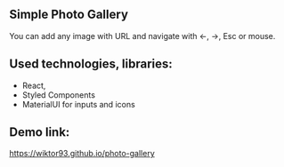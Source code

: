 ## Simple Photo Gallery

You can add any image with URL and navigate with ←, →, Esc or mouse.

## Used technologies, libraries:

- React,
- Styled Components
- MaterialUI for inputs and icons

## Demo link:

https://wiktor93.github.io/photo-gallery
